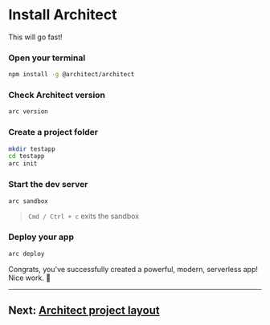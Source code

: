 # Install Architect

This will go fast!

### Open your terminal

```bash
npm install -g @architect/architect
```

### Check Architect version

```bash
arc version
```


### Create a project folder

```bash
mkdir testapp
cd testapp
arc init
```


### Start the dev server

```bash
arc sandbox
```
> `Cmd / Ctrl + c` exits the sandbox


### Deploy your app

```bash
arc deploy
```


Congrats, you've successfully created a powerful, modern, serverless app! Nice work. 💖

---

## Next: [Architect project layout](/quickstart/layout)
